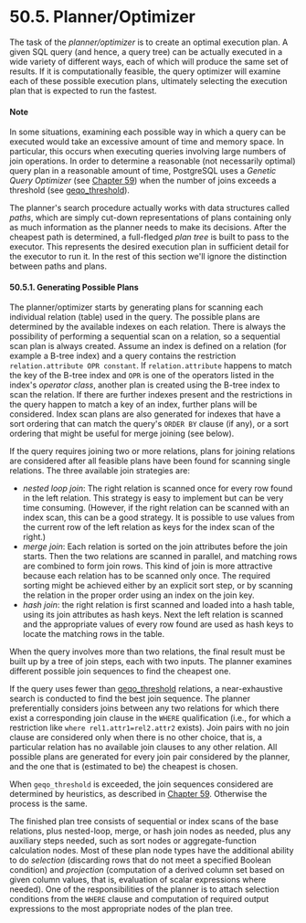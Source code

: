 # 50.5. Planner/Optimizer

The task of the _planner/optimizer_ is to create an optimal execution plan. A given SQL query \(and hence, a query tree\) can be actually executed in a wide variety of different ways, each of which will produce the same set of results. If it is computationally feasible, the query optimizer will examine each of these possible execution plans, ultimately selecting the execution plan that is expected to run the fastest.

#### Note

In some situations, examining each possible way in which a query can be executed would take an excessive amount of time and memory space. In particular, this occurs when executing queries involving large numbers of join operations. In order to determine a reasonable \(not necessarily optimal\) query plan in a reasonable amount of time, PostgreSQL uses a _Genetic Query Optimizer_ \(see [Chapter 59](https://www.postgresql.org/docs/12/geqo.html)\) when the number of joins exceeds a threshold \(see [geqo\_threshold](https://www.postgresql.org/docs/12/runtime-config-query.html#GUC-GEQO-THRESHOLD)\).

The planner's search procedure actually works with data structures called _paths_, which are simply cut-down representations of plans containing only as much information as the planner needs to make its decisions. After the cheapest path is determined, a full-fledged _plan tree_ is built to pass to the executor. This represents the desired execution plan in sufficient detail for the executor to run it. In the rest of this section we'll ignore the distinction between paths and plans.

#### 50.5.1. Generating Possible Plans

The planner/optimizer starts by generating plans for scanning each individual relation \(table\) used in the query. The possible plans are determined by the available indexes on each relation. There is always the possibility of performing a sequential scan on a relation, so a sequential scan plan is always created. Assume an index is defined on a relation \(for example a B-tree index\) and a query contains the restriction `relation.attribute OPR constant`. If `relation.attribute` happens to match the key of the B-tree index and `OPR` is one of the operators listed in the index's _operator class_, another plan is created using the B-tree index to scan the relation. If there are further indexes present and the restrictions in the query happen to match a key of an index, further plans will be considered. Index scan plans are also generated for indexes that have a sort ordering that can match the query's `ORDER BY` clause \(if any\), or a sort ordering that might be useful for merge joining \(see below\).

If the query requires joining two or more relations, plans for joining relations are considered after all feasible plans have been found for scanning single relations. The three available join strategies are:

* _nested loop join_: The right relation is scanned once for every row found in the left relation. This strategy is easy to implement but can be very time consuming. \(However, if the right relation can be scanned with an index scan, this can be a good strategy. It is possible to use values from the current row of the left relation as keys for the index scan of the right.\)
* _merge join_: Each relation is sorted on the join attributes before the join starts. Then the two relations are scanned in parallel, and matching rows are combined to form join rows. This kind of join is more attractive because each relation has to be scanned only once. The required sorting might be achieved either by an explicit sort step, or by scanning the relation in the proper order using an index on the join key.
* _hash join_: the right relation is first scanned and loaded into a hash table, using its join attributes as hash keys. Next the left relation is scanned and the appropriate values of every row found are used as hash keys to locate the matching rows in the table.

When the query involves more than two relations, the final result must be built up by a tree of join steps, each with two inputs. The planner examines different possible join sequences to find the cheapest one.

If the query uses fewer than [geqo\_threshold](https://www.postgresql.org/docs/12/runtime-config-query.html#GUC-GEQO-THRESHOLD) relations, a near-exhaustive search is conducted to find the best join sequence. The planner preferentially considers joins between any two relations for which there exist a corresponding join clause in the `WHERE` qualification \(i.e., for which a restriction like `where rel1.attr1=rel2.attr2` exists\). Join pairs with no join clause are considered only when there is no other choice, that is, a particular relation has no available join clauses to any other relation. All possible plans are generated for every join pair considered by the planner, and the one that is \(estimated to be\) the cheapest is chosen.

When `geqo_threshold` is exceeded, the join sequences considered are determined by heuristics, as described in [Chapter 59](https://www.postgresql.org/docs/12/geqo.html). Otherwise the process is the same.

The finished plan tree consists of sequential or index scans of the base relations, plus nested-loop, merge, or hash join nodes as needed, plus any auxiliary steps needed, such as sort nodes or aggregate-function calculation nodes. Most of these plan node types have the additional ability to do _selection_ \(discarding rows that do not meet a specified Boolean condition\) and _projection_ \(computation of a derived column set based on given column values, that is, evaluation of scalar expressions where needed\). One of the responsibilities of the planner is to attach selection conditions from the `WHERE` clause and computation of required output expressions to the most appropriate nodes of the plan tree.

